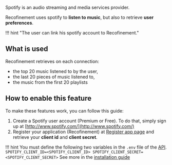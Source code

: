 Spotify is an audio streaming and media services provider.

Recofinement uses spotify to __listen to music__, but also to retrieve __user preferences__.

!!! hint "The user can link his spotify account to Recofinement."

## What is used

Recofinement retrieves on each connection:

* the top 20 music listened to by the user,
* the last 20 pieces of music listened to,
* the music from the first 20 playlists

## How to enable this feature

To make these features work, you can follow this guide:

1. Create a Spotify user account (Premium or Free). To do that, simply sign up at [http://www.spotify.com/](http://www.spotify.com/)
3. Register your application (Recofinement) at [Register app page](https://developer.spotify.com/documentation/general/guides/app-settings/#register-your-app) and retrieve your __client id__ and __client secret__.

!!! hint
    You must define the following two variables in the `.env` file of the [API](../../services/api).
    ```
    SPOTIFY_CLIENT_ID=<SPOTIFY_CLIENT_ID>
    SPOTIFY_CLIENT_SECRET=<SPOTIFY_CLIENT_SECRET>
    ```
    See more in the [installation guide](../../installation/#environment-variables)
